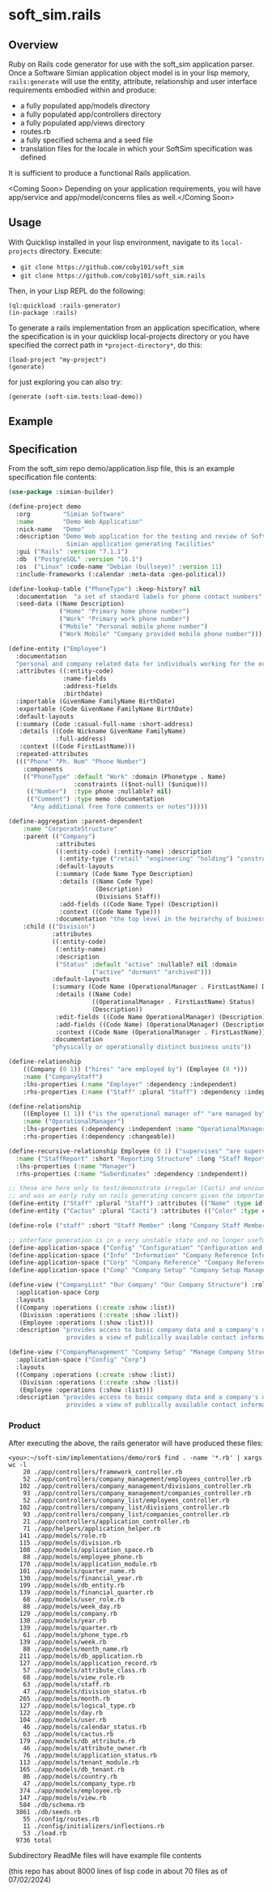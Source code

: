 # soft_sim.rails

## Overview
Ruby on Rails code generator for use with the soft_sim application parser. Once a Software Simian application object model is in your lisp memory, `rails:generate` will use the entity, attribute, relationship and user interface requirements embodied within and produce:
* a fully populated app/models directory
* a fully populated app/controllers directory
* a fully populated app/views directory
* routes.rb
* a fully specified schema and a seed file
* translation files for the locale in which your SoftSim specification was defined

It is sufficient to produce a functional Rails application. 

\<Coming Soon\> Depending on your application requirements, you will have app/service and app/model/concerns files as well.\</Coming Soon\>

## Usage
With Quicklisp installed in your lisp environment, navigate to its `local-projects` directory. Execute:

- `git clone https://github.com/coby101/soft_sim`
- `git clone https://github.com/coby101/soft_sim.rails`

Then, in your Lisp REPL do the following: 

```
(ql:quickload :rails-generator)
(in-package :rails)
```

To generate a rails implementation from an application specification, where the specification is in your quicklisp local-projects directory or you have specified the correct path in `*project-directory*`, do this:
```
(load-project "my-project")
(generate)
```

for just exploring you can also try:
```
(generate (soft-sim.tests:load-demo))
```
## Example

## Specification
From the soft_sim repo demo/application.lisp file, this is an example specification file contents:
``` lisp
(use-package :simian-builder)

(define-project demo
  :org         "Simian Software"
  :name        "Demo Web Application"
  :nick-name   "Demo"
  :description "Demo Web application for the testing and review of Software ~
                Simian application generating facilities"
  :gui ("Rails" :version "7.1.1")
  :db  ("PostgreSQL" :version "16.1")
  :os  ("Linux" :code-name "Debian (bullseye)" :version 11)
  :include-frameworks (:calendar :meta-data :geo-political))

(define-lookup-table ("PhoneType") :keep-history? nil
  :documentation  "a set of standard labels for phone contact numbers"
  :seed-data ((Name Description)
              ("Home" "Primary home phone number")
              ("Work" "Primary work phone number")
              ("Mobile" "Personal mobile phone number")
              ("Work Mobile" "Company provided mobile phone number")))

(define-entity ("Employee")
  :documentation
  "personal and company related data for individuals working for the organization"
  :attributes ((:entity-code)
               :name-fields
               :address-fields
               :birthdate)
  :importable (GivenName FamilyName BirthDate)  
  :exportable (Code GivenName FamilyName BirthDate)  
  :default-layouts
  (:summary (Code :casual-full-name :short-address)
   :details ((Code Nickname GivenName FamilyName)
             :full-address)
   :context ((Code FirstLastName)))
  :repeated-attributes
  ((("Phone" "Ph. Num" "Phone Number")
    :components
    (("PhoneType" :default "Work" :domain (Phonetype . Name)
                  :constraints (($not-null) ($unique)))
     (("Number")  :type phone :nullable? nil)
     (("Comment") :type memo :documentation
      "Any additional free form comments or notes")))))

(define-aggregation :parent-dependent
    :name "CorporateStructure"
    :parent (("Company")
             :attributes
             ((:entity-code) (:entity-name) :description
              (:entity-type ("retail" "engineering" "holding") "construction"))
             :default-layouts
             (:summary (Code Name Type Description)
              :details ((Name Code Type)
                        (Description)
                        (Divisions Staff))
              :add-fields ((Code Name Type) (Description))
              :context ((Code Name Type)))
             :documentation "the top level in the heirarchy of business structure")
    :child (("Division")
            :attributes
            ((:entity-code)
             (:entity-name)
             :description
             ("Status" :default "active" :nullable? nil :domain
                       ("active" "dormant" "archived")))
            :default-layouts
            (:summary (Code Name (OperationalManager . FirstLastName) Description)
             :details ((Name Code)
                       ((OperationalManager . FirstLastName) Status)
                       (Description))
             :edit-fields ((Code Name OperationalManager) (Description))
             :add-fields ((Code Name) (OperationalManager) (Description))
             :context ((Code Name (OperationalManager . FirstLastName))))
            :documentation
            "physically or operationally distinct business units"))

(define-relationship
    ((Company (0 1)) ("hires" "are employed by") (Employee (0 *)))
    :name ("CompanyStaff")
    :lhs-properties (:name "Employer" :dependency :independent)
    :rhs-properties (:name ("Staff" :plural "Staff") :dependency :independent))

(define-relationship
    ((Employee (1 1)) ("is the operational manager of" "are managed by") (Division (0 *)))
    :name ("OperationalManager")
    :lhs-properties (:dependency :independent :name "OperationalManager")
    :rhs-properties (:dependency :changeable))

(define-recursive-relationship Employee (0 1) ("supervises" "are supervised by") (0 *)
  :name ("StaffReport" :short "Reporting Structure" :long "Staff Reporting Structure")
  :lhs-properties (:name "Manager")
  :rhs-properties (:name "Subordinates" :dependency :independent))

;; these are here only to test/demonstrate irregular (Cacti) and uncountable (Staff) entity names
;; and was an early ruby on rails generating concern given the importance of convention in Rails apps
(define-entity ("Staff" :plural "Staff") :attributes (("Name" :type id-name) ("Code" :type code)))
(define-entity ("Cactus" :plural "Cacti") :attributes (("Color" :type color) (("Prickly" "Prickly?" "Is It Prickly?") :type checkbox)))

(define-role ("staff" :short "Staff Member" :long "Company Staff Member"))

;; interface generation is in a very unstable state and no longer useful
(define-application-space ("Config" "Configuration" "Configuration and Setup Data") :parent-space nil)
(define-application-space ("Info" "Information" "Company Reference Information") :parent-space nil)
(define-application-space ("Corp" "Company Reference" "Company Reference Information") :parent-space Info)
(define-application-space ("Comp" "Company Setup" "Company Setup Management") :parent-space Config)

(define-view ("CompanyList" "Our Company" "Our Company Structure") :roles (staff)
  :application-space Corp
  :layouts
  ((Company :operations (:create :show :list))
   (Division :operations (:create :show :list))
   (Employee :operations (:show :list)))
  :description "provides access to basic company data and a company's division components.  It also ~
                provides a view of publically available contact information for company staff members")

(define-view ("CompanyManagement" "Company Setup" "Manage Company Structure") :roles (staff)
  :application-space ("Config" "Corp")
  :layouts
  ((Company :operations (:create :show :list))
   (Division :operations (:create :show :list))
   (Employee :operations (:show :list)))
  :description "provides access to basic company data and a company's division components.  It also ~
                provides a view of publically available contact information for company staff members")
```

### Product
After executing the above, the rails generator will have produced these files:
```
<you>:~/soft-sim/implementations/demo/ror$ find . -name '*.rb' | xargs wc -l
    20 ./app/controllers/framework_controller.rb
    52 ./app/controllers/company_management/employees_controller.rb
   102 ./app/controllers/company_management/divisions_controller.rb
    93 ./app/controllers/company_management/companies_controller.rb
    52 ./app/controllers/company_list/employees_controller.rb
   102 ./app/controllers/company_list/divisions_controller.rb
    93 ./app/controllers/company_list/companies_controller.rb
    21 ./app/controllers/application_controller.rb
    71 ./app/helpers/application_helper.rb
   141 ./app/models/role.rb
   115 ./app/models/division.rb
   108 ./app/models/application_space.rb
    88 ./app/models/employee_phone.rb
   170 ./app/models/application_module.rb
   101 ./app/models/quarter_name.rb
   130 ./app/models/financial_year.rb
   199 ./app/models/db_entity.rb
   139 ./app/models/financial_quarter.rb
    68 ./app/models/user_role.rb
    88 ./app/models/week_day.rb
   129 ./app/models/company.rb
   130 ./app/models/year.rb
   139 ./app/models/quarter.rb
    61 ./app/models/phone_type.rb
   139 ./app/models/week.rb
    88 ./app/models/month_name.rb
   211 ./app/models/db_application.rb
   127 ./app/models/application_record.rb
    57 ./app/models/attribute_class.rb
    68 ./app/models/view_role.rb
    63 ./app/models/staff.rb
    47 ./app/models/division_status.rb
   265 ./app/models/month.rb
   127 ./app/models/logical_type.rb
   122 ./app/models/day.rb
   104 ./app/models/user.rb
    46 ./app/models/calendar_status.rb
    63 ./app/models/cactus.rb
   179 ./app/models/db_attribute.rb
    46 ./app/models/attribute_owner.rb
    76 ./app/models/application_status.rb
   113 ./app/models/tenant_module.rb
   165 ./app/models/db_tenant.rb
    86 ./app/models/country.rb
    47 ./app/models/company_type.rb
   374 ./app/models/employee.rb
   147 ./app/models/view.rb
   584 ./db/schema.rb
  3861 ./db/seeds.rb
    55 ./config/routes.rb
    11 ./config/initializers/inflections.rb
    53 ./load.rb
  9736 total
```

Subdirectory ReadMe files will have example file contents













(this repo has about 8000 lines of lisp code in about 70 files as of 07/02/2024)
